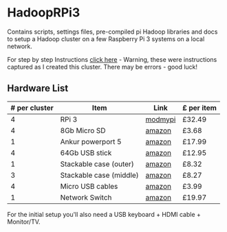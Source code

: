 # HadoopRPi3
Contains scripts, settings files, pre-compiled pi Hadoop libraries and docs to setup a Hadoop cluster on a few Raspberry Pi 3 systems on a local network.

For step by step Instructions [click here](docs/HadoopRPi3-setup.txt) - Warning, these were instructions captured as I created this cluster. There may be errors - good luck!

## Hardware List

| # per cluster |	Item |	Link | £ per item |
| --- | --- | --- | --- |
| 4 |	RPi 3 |	[modmypi](https://www.modmypi.com/raspberry-pi/rpi3-model-b/raspberry-pi-3-model-b) |	£32.49 |
| 4	| 8Gb Micro SD | [amazon](https://www.amazon.co.uk/SanDisk-Imaging-microSDHC-Memory-Adapter/dp/B00MBTKT6S) | £3.68 |
| 1	| Ankur powerport 5 | [amazon](https://www.amazon.co.uk/Release-Anker-PowerPort-Charging-Multi-Port/dp/B00VTI8K9K) | £17.99 |
| 4	| 64Gb USB stick | [amazon](https://www.amazon.co.uk/SanDisk-Cruzer-Blade-Flash-Drive/dp/B00BX5FOCK) | £12.95 |
| 1	| Stackable case (outer) | [amazon](https://www.amazon.co.uk/Raspberry-Height-Adjustable-Stackable-Transparent-Vullers/dp/B00NB1WPEE) | £8.32 |
| 3 | Stackable case (middle) | [amazon](https://www.amazon.co.uk/Stacking-Raspberry-Vullers-Tech-G-RP-BPC/dp/B00NB1WQZW) | £8.27 |
| 4	| Micro USB cables | [amazon](https://www.amazon.co.uk/Anker-PowerLine-Micro-Premium-Cable/dp/B013I26P7S) | £3.99 |
| 1	| Network Switch | [amazon](https://www.amazon.co.uk/NETGEAR-GS105UK-Gigabit-Unmanaged-Ethernet/dp/B0000E5SEQ) | £19.97 |	

For the initial setup you'll also need a USB keyboard + HDMI cable + Monitor/TV.
